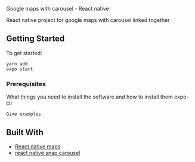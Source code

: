 Google maps with carousel - React native

React native project for google maps with carousel linked together

## Getting Started

To get started: 
```
yarn add
expo start
```
### Prerequisites

What things you need to install the software and how to install them
expo-cli
```
Give examples
```


## Built With

* [React native maps](https://github.com/react-native-community/react-native-maps)
* [react native snap carousel](https://github.com/archriss/react-native-snap-carousel)

